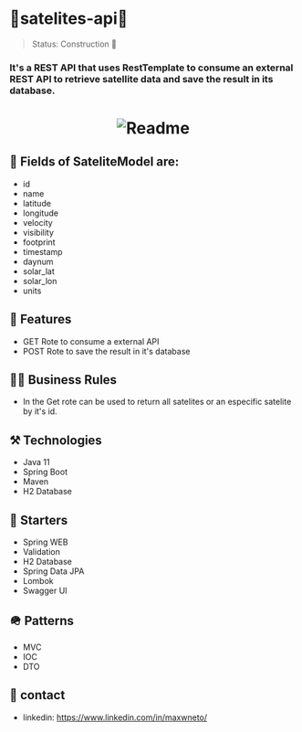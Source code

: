 # 📡satelites-api📡

> Status: Construction 🚧


### It's a REST API that uses RestTemplate to consume an external REST API to retrieve satellite data and save the result in its database.

<h1 align="center">
  <img alt="Readme" title="Readme" src="https://user-images.githubusercontent.com/87916631/170592637-adbade7a-a155-4259-bb83-726a2b7dbe6a.png"/>
</h1>

## 🔘 Fields of SateliteModel are:
+ id
+ name
+ latitude
+ longitude
+ velocity
+ visibility
+ footprint
+ timestamp
+ daynum
+ solar_lat
+ solar_lon
+ units

## 📔 Features
+ GET Rote to consume a external API
+ POST Rote to save the result in it's database

## 🤝🏽 Business Rules

+ In the Get rote can be used to return all satelites or an especific satelite by it's id.

## ⚒️ Technologies
+ Java 11
+ Spring Boot
+ Maven
+ H2 Database


## 🌱 Starters
+ Spring WEB
+ Validation
+ H2 Database
+ Spring Data JPA
+ Lombok
+ Swagger UI

## 🪖 Patterns
+ MVC
+ IOC
+ DTO

## 📲 contact
+ linkedin: https://www.linkedin.com/in/maxwneto/

